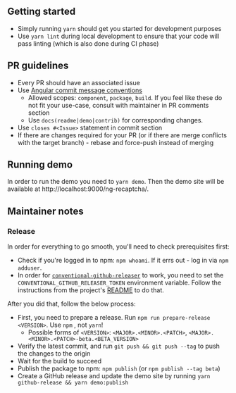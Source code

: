 ## Getting started

* Simply running `yarn` should get you started for development purposes
* Use `yarn lint` during local development to ensure that your code will pass linting (which is also done during CI phase)

## PR guidelines

* Every PR should have an associated issue
* Use [Angular commit message conventions](https://gist.github.com/stephenparish/9941e89d80e2bc58a153)
  * Allowed scopes: `component`, `package`, `build`. If you feel like these do not fit your use-case, consult with maintainer in PR comments section
  * Use `docs(readme|demo|contrib)` for corresponding changes.
* Use `closes #<Issue>` statement in commit <Description> section
* If there are changes required for your PR (or if there are merge conflicts with the target branch) - rebase and force-push instead of merging

## Running demo

In order to run the demo you need to `yarn demo`. Then the demo site will be available at http://localhost:9000/ng-recaptcha/.

## Maintainer notes

### Release

In order for everything to go smooth, you'll need to check prerequisites first:

* Check if you're logged in to npm: `npm whoami`. If it errs out - log in via `npm adduser`.
* In order for [`conventional-github-releaser`](https://github.com/ckeditor/conventional-github-releaser) to work, you need to set the `CONVENTIONAL_GITHUB_RELEASER_TOKEN` environment variable. Follow the instructions from the project's [README](https://github.com/ckeditor/conventional-github-releaser#setup-token-for-cli) to do that.

After you did that, follow the below process:

* First, you need to prepare a release. Run `npm run prepare-release <VERSION>`. Use `npm` , not `yarn`!
  * Possible forms of `<VERSION>`: `<MAJOR>.<MINOR>.<PATCH>`, `<MAJOR>.<MINOR>.<PATCH>-beta.<BETA_VERSION>`
* Verify the latest commit, and run `git push && git push --tag` to push the changes to the origin
* Wait for the build to succeed
* Publish the package to npm: `npm publish` (or `npm publish --tag beta`)
* Create a GitHub release and update the demo site by running `yarn github-release && yarn demo:publish`
